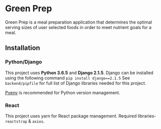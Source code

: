 # Green Prep

Green Prep is a meal preparation application that determines the optimal serving sizes of user selected foods in order to meet nutrient goals for a meal. 

## Installation 
### Python/Django
This project uses **Python 3.6.5** and **Django 2.1.5**. Django can be installed using the following command
```pip install django==2.1.5```
See `backend/pipfile` for full list of Django libraries needed for this project.

[Pyenv](https://github.com/pyenv/pyenv) is recommended for Python version management. 

### React
This project uses yarn for React package management. Required libraries- `reactstrap` & `axios`.



